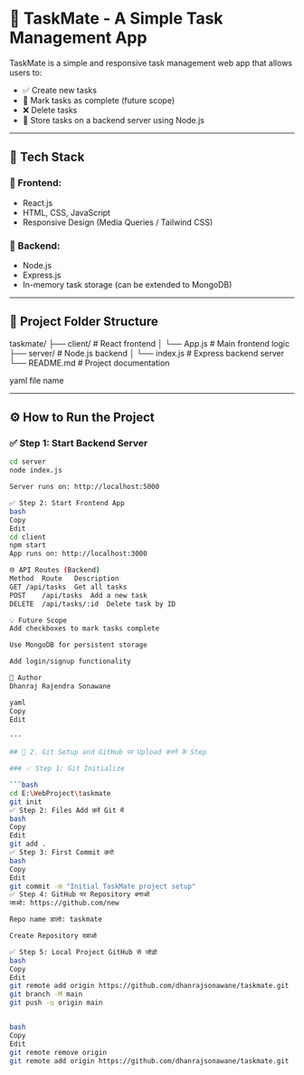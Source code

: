 # 📝 TaskMate - A Simple Task Management App

TaskMate is a simple and responsive task management web app that allows users to:

- ✅ Create new tasks
- 📌 Mark tasks as complete (future scope)
- ❌ Delete tasks
- 💾 Store tasks on a backend server using Node.js

---

## 🚀 Tech Stack

### 🔹 Frontend:
- React.js
- HTML, CSS, JavaScript
- Responsive Design (Media Queries / Tailwind CSS)

### 🔹 Backend:
- Node.js
- Express.js
- In-memory task storage (can be extended to MongoDB)

---

## 📁 Project Folder Structure
taskmate/
├── client/ # React frontend
│ └── App.js # Main frontend logic
├── server/ # Node.js backend
│ └── index.js # Express backend server
└── README.md # Project documentation

yaml file name

---

## ⚙️ How to Run the Project

### ✅ Step 1: Start Backend Server

```bash
cd server
node index.js

Server runs on: http://localhost:5000

✅ Step 2: Start Frontend App
bash
Copy
Edit
cd client
npm start
App runs on: http://localhost:3000

🌐 API Routes (Backend)
Method	Route	Description
GET	/api/tasks	Get all tasks
POST	/api/tasks	Add a new task
DELETE	/api/tasks/:id	Delete task by ID

💡 Future Scope
Add checkboxes to mark tasks complete

Use MongoDB for persistent storage

Add login/signup functionality

🤝 Author
Dhanraj Rajendra Sonawane

yaml
Copy
Edit

---

## 🔄 2. Git Setup and GitHub पर Upload करने के Step

### ✅ Step 1: Git Initialize

```bash
cd E:\WebProject\taskmate
git init
✅ Step 2: Files Add करें Git में
bash
Copy
Edit
git add .
✅ Step 3: First Commit करो
bash
Copy
Edit
git commit -m "Initial TaskMate project setup"
✅ Step 4: GitHub पर Repository बनाओ
जाओ: https://github.com/new

Repo name डालो: taskmate

Create Repository दबाओ

✅ Step 5: Local Project GitHub से जोड़ो
bash
Copy
Edit
git remote add origin https://github.com/dhanrajsonawane/taskmate.git
git branch -M main
git push -u origin main


bash
Copy
Edit
git remote remove origin
git remote add origin https://github.com/dhanrajsonawane/taskmate.git

